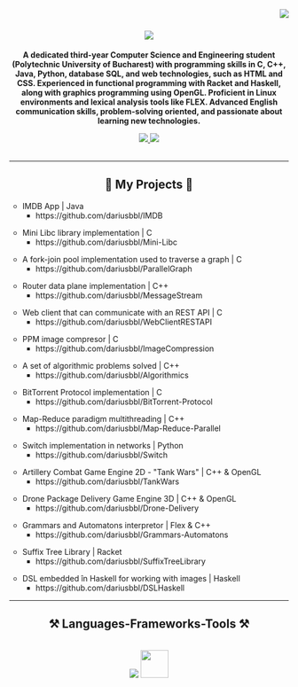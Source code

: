 <img align="right" src="https://visitor-badge.laobi.icu/badge?page_id=dariusbbl.dariusbbl" />

<h1 align="center">
    <img src="https://readme-typing-svg.herokuapp.com/?font=Righteous&size=35&center=true&vCenter=true&width=500&height=70&duration=4000&lines=Hi+There!+👋;I'm+Bobelniceanu+Darius!" />
</h1>

<b><p align="center">A dedicated third-year Computer Science and Engineering student (Polytechnic University of Bucharest) with programming skills in C, C++, Java, Python, database SQL, and web technologies, such as HTML and CSS. Experienced in functional programming with Racket and Haskell, along with graphics programming using OpenGL. Proficient in Linux environments and lexical analysis tools like FLEX. Advanced English communication skills, problem-solving oriented, and passionate about learning new technologies.</p></b>

<div align="center"> 
  <a href="mailto:bobelniceanud@gmail.com">
    <img src="https://img.shields.io/badge/Gmail-333333?style=for-the-badge&logo=gmail&logoColor=red" />
  </a>
  <a href="https://www.linkedin.com/in/darius-bobelniceanu-62a6b229a/" target="_blank">
    <img src="https://img.shields.io/badge/LinkedIn-0077B5?style=for-the-badge&logo=linkedin&logoColor=white" target="_blank" />
  </a>
</div>

<br/>
<hr/>

<h2 align="center">🚀 My Projects 🚀</h2>
<ul style="list-style-type:circle;">
  <li>IMDB App | Java
      <ul style="list-style-type:square;">
        <li>https://github.com/dariusbbl/IMDB</li>
      </ul>
  </li>
</ul>

<ul style="list-style-type:circle;">
    <li>Mini Libc library implementation | C
      <ul style="list-style-type:square;">
        <li>https://github.com/dariusbbl/Mini-Libc</li>
      </ul>
    </li>
</ul>
<ul style="list-style-type:circle;">
    <li>A fork-join pool implementation used to traverse a graph | C
      <ul style="list-style-type:square;">
        <li>https://github.com/dariusbbl/ParallelGraph</li>
      </ul>
    </li>
</ul>
<ul style="list-style-type:circle;">
    <li>Router data plane implementation | C++
      <ul style="list-style-type:square;">
        <li>https://github.com/dariusbbl/MessageStream</li>
      </ul>
    </li>
</ul>
<ul style="list-style-type:circle;">
    <li>Web client that can communicate with an REST API | C
      <ul style="list-style-type:square;">
        <li>https://github.com/dariusbbl/WebClientRESTAPI</li>
      </ul>
    </li>
</ul>
<ul style="list-style-type:circle;">
    <li>PPM image compresor | C
      <ul style="list-style-type:square;">
        <li>https://github.com/dariusbbl/ImageCompression</li>
      </ul>
    </li>
</ul>
<ul style="list-style-type:circle;">
    <li>A set of algorithmic problems solved | C++
      <ul style="list-style-type:square;">
        <li>https://github.com/dariusbbl/Algorithmics</li>
      </ul>
    </li>
</ul>
<ul style="list-style-type:circle;">
    <li>BitTorrent Protocol implementation | C
      <ul style="list-style-type:square;">
        <li>https://github.com/dariusbbl/BitTorrent-Protocol</li>
      </ul>
    </li>
</ul>
<ul style="list-style-type:circle;">
    <li>Map-Reduce paradigm multithreading | C++
      <ul style="list-style-type:square;">
        <li>https://github.com/dariusbbl/Map-Reduce-Parallel</li>
      </ul>
    </li>
</ul>
<ul style="list-style-type:circle;">
    <li>Switch implementation in networks | Python
      <ul style="list-style-type:square;">
        <li>https://github.com/dariusbbl/Switch</li>
      </ul>
    </li>
</ul>
<ul style="list-style-type:circle;">
    <li>Artillery Combat Game Engine 2D - "Tank Wars" | C++ & OpenGL
      <ul style="list-style-type:square;">
        <li>https://github.com/dariusbbl/TankWars</li>
      </ul>
    </li>
</ul>
<ul style="list-style-type:circle;">
    <li>Drone Package Delivery Game Engine 3D | C++ & OpenGL
      <ul style="list-style-type:square;">
        <li>https://github.com/dariusbbl/Drone-Delivery</li>
      </ul>
    </li>
</ul>
<ul style="list-style-type:circle;">
    <li>Grammars and Automatons interpretor | Flex & C++
      <ul style="list-style-type:square;">
        <li>https://github.com/dariusbbl/Grammars-Automatons</li>
      </ul>
    </li>
</ul>
<ul style="list-style-type:circle;">
    <li>Suffix Tree Library | Racket
      <ul style="list-style-type:square;">
        <li>https://github.com/dariusbbl/SuffixTreeLibrary</li>
      </ul>
    </li>
</ul>
<ul style="list-style-type:circle;">
    <li>DSL embedded în Haskell for working with images | Haskell
      <ul style="list-style-type:square;">
        <li>https://github.com/dariusbbl/DSLHaskell</li>
      </ul>
    </li>
</ul>
<hr/>
<h2 align="center">⚒️ Languages-Frameworks-Tools ⚒️</h2>
<br/>
<div align="center">
    <img src="https://skillicons.dev/icons?i=c,cpp,java,python,html,css,linux,haskell,git,vscode,opengl" />
    <img src="https://upload.wikimedia.org/wikipedia/commons/8/87/Sql_data_base_with_logo.png" width="50"/>
    <br/>
</div>
